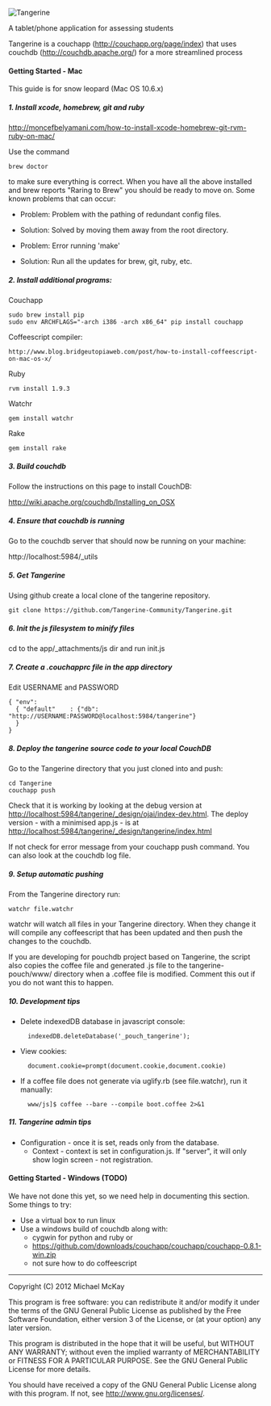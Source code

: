 ![Tangerine](https://github.com/Tangerine-Community/Tangerine/raw/develop/app/_attachments/images/tangerine_logo.png)

A tablet/phone application for assessing students

Tangerine is a couchapp (http://couchapp.org/page/index) that uses 
couchdb (http://couchdb.apache.org/) for a more streamlined process

#### Getting Started - Mac
This guide is for snow leopard (Mac OS 10.6.x)

##### 1. Install xcode, homebrew, git and ruby
<http://moncefbelyamani.com/how-to-install-xcode-homebrew-git-rvm-ruby-on-mac/>

Use the command

    brew doctor
    
to make sure everything is correct. When you have all the above installed 
and brew reports "Raring to Brew" you should be ready to move on.
Some known problems that can occur:
- Problem: Problem with the pathing of redundant config files. 
- Solution: Solved by moving them away from the root directory. 

- Problem: Error running 'make'
- Solution: Run all the updates for brew, git, ruby, etc.

##### 2. Install additional programs:
Couchapp

    sudo brew install pip
    sudo env ARCHFLAGS="-arch i386 -arch x86_64" pip install couchapp

Coffeescript compiler:

    http://www.blog.bridgeutopiaweb.com/post/how-to-install-coffeescript-on-mac-os-x/

Ruby

    rvm install 1.9.3

Watchr

    gem install watchr

Rake

    gem install rake


##### 3. Build couchdb

Follow the instructions on this page to install CouchDB:

<http://wiki.apache.org/couchdb/Installing_on_OSX>

##### 4. Ensure that couchdb is running
Go to the couchdb server that should now be running on your machine:

http://localhost:5984/_utils

##### 5. Get Tangerine
Using github create a local clone of the tangerine repository.

    git clone https://github.com/Tangerine-Community/Tangerine.git

##### 6. Init the js filesystem to minify files
cd to the app/_attachments/js dir and run init.js

##### 7. Create a .couchapprc file in the app directory

Edit USERNAME and PASSWORD

    { "env":
      { "default"    : {"db": "http://USERNAME:PASSWORD@localhost:5984/tangerine"}
      }
    }


##### 8. Deploy the tangerine source code to your local CouchDB
Go to the Tangerine directory that you just cloned into and push:

    cd Tangerine
    couchapp push

Check that it is working by looking at the debug version at <http://localhost:5984/tangerine/_design/ojai/index-dev.html>.
The deploy version - with a minimised app.js - is at  <http://localhost:5984/tangerine/_design/tangerine/index.html>

If not check for error message from your couchapp push command. You can also look at the couchdb log file.

##### 9. Setup automatic pushing
From the Tangerine directory run:

    watchr file.watchr

watchr will watch all files in your Tangerine directory. When they change it will compile any coffeescript that has been updated and then push the changes to the couchdb.

If you are developing for pouchdb project based on Tangerine, the script also copies the coffee file and generated .js
file to the tangerine-pouch/www/ directory when a .coffee file is modified. Comment this out if you do not want this to happen.

##### 10. Development tips

- Delete indexedDB database in javascript console:

        indexedDB.deleteDatabase('_pouch_tangerine');

- View cookies:

        document.cookie=prompt(document.cookie,document.cookie)

- If a coffee file does not generate via uglify.rb (see file.watchr), run it manually:

        www/js]$ coffee --bare --compile boot.coffee 2>&1

##### 11. Tangerine admin tips

- Configuration - once it is set, reads only from the database.
    - Context - context is set in configuration.js. If "server", it will only show login screen - not registration.

#### Getting Started - Windows (TODO)

We have not done this yet, so we need help in documenting this section. Some things to try:

- Use a virtual box to run linux
- Use a windows build of couchdb along with:
    - cygwin for python and ruby or
    - <https://github.com/downloads/couchapp/couchapp/couchapp-0.8.1-win.zip>
    - not sure how to do coffeescript

----

Copyright (C) 2012  Michael McKay

This program is free software: you can redistribute it and/or modify
it under the terms of the GNU General Public License as published by
the Free Software Foundation, either version 3 of the License, or
(at your option) any later version.

This program is distributed in the hope that it will be useful,
but WITHOUT ANY WARRANTY; without even the implied warranty of
MERCHANTABILITY or FITNESS FOR A PARTICULAR PURPOSE.  See the
GNU General Public License for more details.

You should have received a copy of the GNU General Public License
along with this program.  If not, see <http://www.gnu.org/licenses/>.
